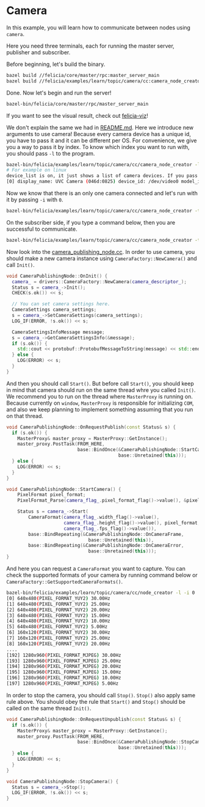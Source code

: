 # Camera

In this example, you will learn how to communicate between nodes using `camera`.

Here you need three terminals, each for running the master server, publisher and subscriber.

Before beginning, let's build the binary.

```bash
bazel build //felicia/core/master/rpc:master_server_main
bazel build //felicia/examples/learn/topic/camera/cc:camera_node_creator
```

Done. Now let's begin and run the server!

```bash
bazel-bin/felicia/core/master/rpc/master_server_main
```

If you want to see the visual result, check out [felicia-viz](/felicia-viz/README.md)!

We don't explain the same we had in [README.md](/felicia/examples/learn/topic/protobuf/cc/README.md). Here we introduce new arguments to use camera! Because every camera device has a unique id, you have to pass it and it can be different per OS. For convenience, we give you a way to pass it by index. To know which index you want to run with, you should pass `-l` to the program.

```bash
bazel-bin/felicia/examples/learn/topic/camera/cc/camera_node_creator -l
# For example on linux
device_list is on, it just shows a list of camera devices. If you pass -i(--device_index) with the -l then you can iterate the camera formats the device supports.
[0] display_name: UVC Camera (046d:0825) device_id: /dev/video0 model_id: 046d:0825
```

Now we know that there is an only one camera connected and let's run with it by passing `-i` with `0`.

```bash
bazel-bin/felicia/examples/learn/topic/camera/cc/camera_node_creator -t message -p -i 0
```

On the subscriber side, if you type a command below, then you are successful to communicate.

```bash
bazel-bin/felicia/examples/learn/topic/camera/cc/camera_node_creator -t message
```

Now look into the [camera_publishing_node.cc](camera_publishing_node.cc). In order to use camera, you should make a new camera instance using `CameraFactory::NewCamera()` and call `Init()`.

```c++
void CameraPublishingNode::OnInit() {
  camera_ = drivers::CameraFactory::NewCamera(camera_descriptor_);
  Status s = camera_->Init();
  CHECK(s.ok()) << s;

  // You can set camera settings here.
  CameraSettings camera_settings;
  s = camera_->SetCameraSettings(camera_settings);
  LOG_IF(ERROR, !s.ok()) << s;

  CameraSettingsInfoMessage message;
  s = camera_->GetCameraSettingsInfo(&message);
  if (s.ok()) {
    std::cout << protobuf::ProtobufMessageToString(message) << std::endl;
  } else {
    LOG(ERROR) << s;
  }
}
```

And then you should call `Start()`. But before call `Start()`, you should keep in mind that camera should run on the same thread whre you called `Init()`. We recommend you to run on the thread where `MasterProxy` is running on. Because currently on `window`, `MasterProxy` is responsible for initializing `COM`, and also we keep planning to implement something assuming that you run on that thread.

```c++
void CameraPublishingNode::OnRequestPublish(const Status& s) {
  if (s.ok()) {
    MasterProxy& master_proxy = MasterProxy::GetInstance();
    master_proxy.PostTask(FROM_HERE,
                          base::BindOnce(&CameraPublishingNode::StartCamera,
                                         base::Unretained(this)));
  } else {
    LOG(ERROR) << s;
  }
}

void CameraPublishingNode::StartCamera() {
    PixelFormat pixel_format;
    PixelFormat_Parse(camera_flag_.pixel_format_flag()->value(), &pixel_format);

    Status s = camera_->Start(
        CameraFormat(camera_flag_.width_flag()->value(),
                     camera_flag_.height_flag()->value(), pixel_format,
                     camera_flag_.fps_flag()->value()),
        base::BindRepeating(&CameraPublishingNode::OnCameraFrame,
                              base::Unretained(this)),
        base::BindRepeating(&CameraPublishingNode::OnCameraError,
                              base::Unretained(this)));
}
```

And here you can request a `CameraFormat` you want to capture. You can check the supported formats of your camera by running command below or `CameraFactory::GetSupportedCameraFormats()`.

```bash
bazel-bin/felicia/examples/learn/topic/camera/cc/node_creator -l -i 0
[0] 640x480(PIXEL_FORMAT_YUY2) 30.00Hz
[1] 640x480(PIXEL_FORMAT_YUY2) 25.00Hz
[2] 640x480(PIXEL_FORMAT_YUY2) 20.00Hz
[3] 640x480(PIXEL_FORMAT_YUY2) 15.00Hz
[4] 640x480(PIXEL_FORMAT_YUY2) 10.00Hz
[5] 640x480(PIXEL_FORMAT_YUY2) 5.00Hz
[6] 160x120(PIXEL_FORMAT_YUY2) 30.00Hz
[7] 160x120(PIXEL_FORMAT_YUY2) 25.00Hz
[8] 160x120(PIXEL_FORMAT_YUY2) 20.00Hz
....
[192] 1280x960(PIXEL_FORMAT_MJPEG) 30.00Hz
[193] 1280x960(PIXEL_FORMAT_MJPEG) 25.00Hz
[194] 1280x960(PIXEL_FORMAT_MJPEG) 20.00Hz
[195] 1280x960(PIXEL_FORMAT_MJPEG) 15.00Hz
[196] 1280x960(PIXEL_FORMAT_MJPEG) 10.00Hz
[197] 1280x960(PIXEL_FORMAT_MJPEG) 5.00Hz
```

In order to stop the camera, you should call `Stop()`. `Stop()` also apply same rule above. You should obey the rule that `Start()` and `Stop()` should be called on the same thread `Init()`.

```c++
void CameraPublishingNode::OnRequestUnpublish(const Status& s) {
  if (s.ok()) {
    MasterProxy& master_proxy = MasterProxy::GetInstance();
    master_proxy.PostTask(FROM_HERE,
                          base::BindOnce(&CameraPublishingNode::StopCamera,
                                         base::Unretained(this)));
  } else {
    LOG(ERROR) << s;
  }
}

void CameraPublishingNode::StopCamera() {
  Status s = camera_->Stop();
  LOG_IF(ERROR, !s.ok()) << s;
}
```
